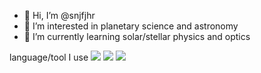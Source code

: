 - 👋 Hi, I’m @snjfjhr
- 👀 I’m interested in planetary science and astronomy
- 🌱 I’m currently learning solar/stellar physics and optics

language/tool I use
<img src="https://img.shields.io/badge/-Python-F9DC3E.svg?logo=python&style=flat">
<img src="https://img.shields.io/badge/-Fortran-734F96.svg?logo=fortran&style=flat">
<img src="https://img.shields.io/badge/-LaTeX-008080.svg?logo=latex&style=flat">
